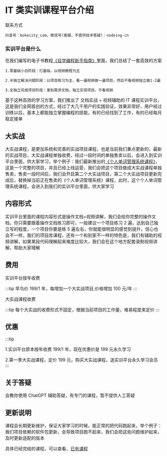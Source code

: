 # IT 类实训课程平台介绍

联系方式

```
抖音号：bokecity_com，微信号(客服，不提供技术答疑)：nodeing-cn
```

### 实训平台是什么

在我们编写的电子书教程[《自学编程新手指南》](/article/guide/chapter2/2.3.html)里面，我们总结了一套高效的方案

```
1.零基础小白阶段：打基础，以视频教程为主

2.半独立解决问题阶段：以项目练习为主，看一遍视频做一遍项目，然后不看视频独立做1-2遍

3.全独立完成项目阶段：拿到需求文档，独立实现项目，不看视频

```

基于这种高效的学习方案，我们推出了 文档实战 + 视频辅助的 IT 课程实训平台，这是我们全网首创的方式，经过了大几千用户的实践验证，效果非常好，用户经过训练以后，基本上都能独立掌握编程的技能，有的已经找到了工作，有的已经每月稳定接单

## 大实战

大实战课程，是更加系统和完善的实战项目课程，也是当前我们重点更新的，最新的实战项目，大实战课程单独收费，经过一段时间的单独售卖以后，会进入到实训平台里面，供大家学习，举个例子：我们最新推出的[《个人单词管理系统课程》](https://en.nodeing.com)，这是一个完整的项目，并且已经上线运营，我们会把这个项目做成大实战课程单独售卖，售卖一段时间后，我们会开启第二个大实战项目，第二个大实战项目更新完成后，替换掉当前正在售卖的《个人单词管理系统》课程，此时，这个个人单词管理系统课程，会进入到我们的实训平台里面，供大家学习

## 内容形式

实训平台里面的课程内容形式是操作文档+视频讲解，我们会给你完整的操作文档，你只需要跟着操作文档练习即可，一般建议一个项目练习 2 遍，达到自己独立写的程度，一个项目你要是练 5 遍左右，你就能很明显的感觉到提升，信心也会不一样，我们的项目库课程，还有一个和别家不一样的特色是，我们有辅助的视频讲解，如果某段代码理解起来难度比较大，我们会在这个地方配套录制视频讲解，帮助大家理解

## 费用

实训平台按年收费

:::tip
早鸟价 199/1 年，每增加一个大实战项目,价格增加 100 元/年
:::

大实战课程收费

:::tip
每个大实战的收费形式不固定，根据当前项目的工作量，难易程度来定价
:::

## 优惠

:::tip

1.实训平台原本按年收费 199/1 年，现在优惠价是 199 元永久学习

2.第一季大实战课程，定价 199 元，购买大实战课程，送实训平台永久学习会员
:::

## 关于答疑

会教你使用 ChatGPT 辅助答疑，有专门的课程，暂不提供人工答疑

## 更新说明

课程会长期更新维护，保证大家学习的时候，能正常的把代码跑起来，举个例子：我们项目依赖的软件包更新，会导致项目跑不起来，我们会把这些问题维护起来，及时更新适配的版本

具体已经完结的课程，可以查看，[已有课程](/course/train/list.html)
